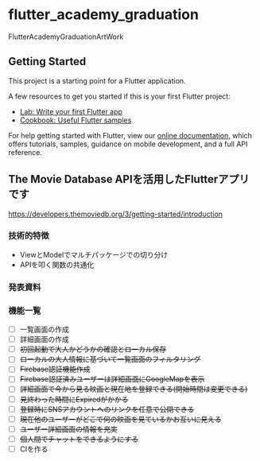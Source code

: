 # flutter_academy_graduation

FlutterAcademyGraduationArtWork

## Getting Started

This project is a starting point for a Flutter application.

A few resources to get you started if this is your first Flutter project:

- [Lab: Write your first Flutter app](https://flutter.dev/docs/get-started/codelab)
- [Cookbook: Useful Flutter samples](https://flutter.dev/docs/cookbook)

For help getting started with Flutter, view our
[online documentation](https://flutter.dev/docs), which offers tutorials,
samples, guidance on mobile development, and a full API reference.

## The Movie Database APIを活用したFlutterアプリです


https://developers.themoviedb.org/3/getting-started/introduction

### 技術的特徴

- ViewとModelでマルチパッケージでの切り分け
- APIを叩く関数の共通化

### 発表資料

### 機能一覧

- [ ] 一覧画面の作成
- [ ] 詳細画面の作成
- [ ] ~~初回起動で大人かどうかの確認とローカル保存~~
- [ ] ~~ローカルの大人情報に基づいて一覧画面のフィルタリング~~
- [ ] ~~Firebase認証機能作成~~
- [ ] ~~Firebase認証済みユーザーは詳細画面にGoogleMapを表示~~
- [ ] ~~詳細画面で今から見る映画と現在地を登録できる(開始時間は変更できる)~~
- [ ] ~~見終わった時間にExpiredがかかる~~
- [ ] ~~登録時にSNSアカウントへのリンクを任意で公開できる~~
- [ ] ~~現在他のユーザーがどこで何の映画を見ているかお互いに見える~~
- [ ] ~~ユーザー詳細画面の情報を充実~~
- [ ] ~~個人間でチャットをできるようにする~~
- [ ] CIを作る

